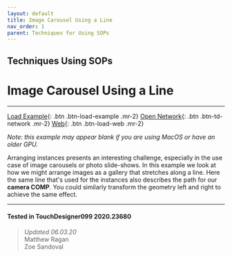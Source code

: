 ```yaml
---
layout: default
title: Image Carousel Using a Line
nav_order: 1
parent: Techniques for Using SOPs
---
```


## Techniques Using SOPs
# Image Carousel Using a Line

*****

[Load Example](?actionable=1&action=load_tox&remotePath=){: .btn .btn-load-example .mr-2}
[Open Network](?actionable=1&action=open_floating_network){: .btn .btn-td-network .mr-2}
[Web](?actionable=1&action=open_in_browser){: .btn .btn-load-web .mr-2}

*Note: this example may appear blank if you are using MacOS or have an older GPU.*

Arranging instances presents an interesting challenge, especially in the use case of image carousels or photo slide-shows. In this example we look at how we might arrange images as a gallery that stretches along a line. Here the same line that's used for the instances also describes the path for our **camera COMP**. You could similarly transform the geometry left and right to achieve the same effect.

---

#### Tested in TouchDesigner099 2020.23680 
>*Updated 06.03.20*  
Matthew Ragan  
Zoe Sandoval  